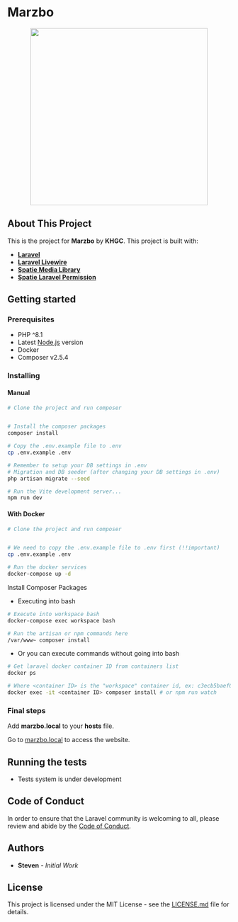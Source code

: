 # Marzbo

<p align="center"><a href="https://www.k-hgc.com" target="_blank"><img src="https://www.k-hgc.com/img/logo/khgc-logo-black.svg" width="400"></a></p>

## About This Project

This is the project for **Marzbo** by **KHGC**. This project is built with:

-   **[Laravel](https://laravel.com/)**
-   **[Laravel Livewire](https://laravel-livewire.com/)**
-   **[Spatie Media Library](https://spatie.be/docs/laravel-medialibrary/v9/introduction)**
-   **[Spatie Laravel Permission](https://spatie.be/docs/laravel-permission/v5/introduction)**

## Getting started

### Prerequisites

-   PHP ^8.1
-   Latest [Node.js](https://nodejs.org) version
-   Docker
-   Composer v2.5.4

### Installing

#### Manual

```bash
# Clone the project and run composer


# Install the composer packages
composer install

# Copy the .env.example file to .env
cp .env.example .env

# Remember to setup your DB settings in .env
# Migration and DB seeder (after changing your DB settings in .env)
php artisan migrate --seed

# Run the Vite development server...
npm run dev
```

#### With Docker

```bash
# Clone the project and run composer


# We need to copy the .env.example file to .env first (!!important)
cp .env.example .env

# Run the docker services
docker-compose up -d
```

Install Composer Packages

-   Executing into bash

```sh
# Execute into workspace bash
docker-compose exec workspace bash

# Run the artisan or npm commands here
/var/www~ composer install

```

-   Or you can execute commands without going into bash

```sh
# Get laravel docker container ID from containers list
docker ps

# Where <container ID> is the "workspace" container id, ex: c3ecb5baef0b
docker exec -it <container ID> composer install # or npm run watch

```

### Final steps

Add **marzbo.local** to your **hosts** file.

Go to [marzbo.local](http://marzbo.local) to access the website.

## Running the tests

-   Tests system is under development

## Code of Conduct

In order to ensure that the Laravel community is welcoming to all, please review and abide by the [Code of Conduct](https://laravel.com/docs/contributions#code-of-conduct).

## Authors

-   **Steven** - _Initial Work_

## License

This project is licensed under the MIT License - see the [LICENSE.md](LICENSE) file for details.
